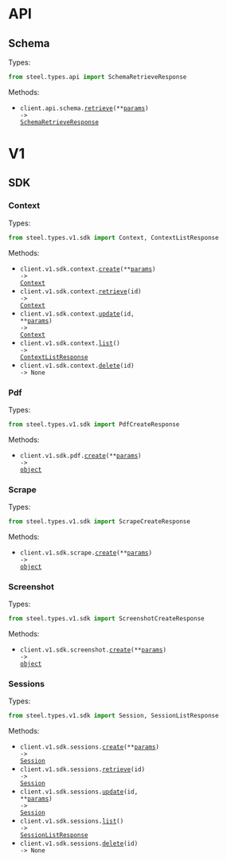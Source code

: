 # API

## Schema

Types:

```python
from steel.types.api import SchemaRetrieveResponse
```

Methods:

- <code title="get /api/schema/">client.api.schema.<a href="./src/steel/resources/api/schema.py">retrieve</a>(\*\*<a href="src/steel/types/api/schema_retrieve_params.py">params</a>) -> <a href="./src/steel/types/api/schema_retrieve_response.py">SchemaRetrieveResponse</a></code>

# V1

## SDK

### Context

Types:

```python
from steel.types.v1.sdk import Context, ContextListResponse
```

Methods:

- <code title="post /v1/sdk/context/">client.v1.sdk.context.<a href="./src/steel/resources/v1/sdk/context.py">create</a>(\*\*<a href="src/steel/types/v1/sdk/context_create_params.py">params</a>) -> <a href="./src/steel/types/v1/sdk/context.py">Context</a></code>
- <code title="get /v1/sdk/context/{id}/">client.v1.sdk.context.<a href="./src/steel/resources/v1/sdk/context.py">retrieve</a>(id) -> <a href="./src/steel/types/v1/sdk/context.py">Context</a></code>
- <code title="patch /v1/sdk/context/{id}/">client.v1.sdk.context.<a href="./src/steel/resources/v1/sdk/context.py">update</a>(id, \*\*<a href="src/steel/types/v1/sdk/context_update_params.py">params</a>) -> <a href="./src/steel/types/v1/sdk/context.py">Context</a></code>
- <code title="get /v1/sdk/context/">client.v1.sdk.context.<a href="./src/steel/resources/v1/sdk/context.py">list</a>() -> <a href="./src/steel/types/v1/sdk/context_list_response.py">ContextListResponse</a></code>
- <code title="delete /v1/sdk/context/{id}/">client.v1.sdk.context.<a href="./src/steel/resources/v1/sdk/context.py">delete</a>(id) -> None</code>

### Pdf

Types:

```python
from steel.types.v1.sdk import PdfCreateResponse
```

Methods:

- <code title="post /v1/sdk/pdf/">client.v1.sdk.pdf.<a href="./src/steel/resources/v1/sdk/pdf.py">create</a>(\*\*<a href="src/steel/types/v1/sdk/pdf_create_params.py">params</a>) -> <a href="./src/steel/types/v1/sdk/pdf_create_response.py">object</a></code>

### Scrape

Types:

```python
from steel.types.v1.sdk import ScrapeCreateResponse
```

Methods:

- <code title="post /v1/sdk/scrape/">client.v1.sdk.scrape.<a href="./src/steel/resources/v1/sdk/scrape.py">create</a>(\*\*<a href="src/steel/types/v1/sdk/scrape_create_params.py">params</a>) -> <a href="./src/steel/types/v1/sdk/scrape_create_response.py">object</a></code>

### Screenshot

Types:

```python
from steel.types.v1.sdk import ScreenshotCreateResponse
```

Methods:

- <code title="post /v1/sdk/screenshot/">client.v1.sdk.screenshot.<a href="./src/steel/resources/v1/sdk/screenshot.py">create</a>(\*\*<a href="src/steel/types/v1/sdk/screenshot_create_params.py">params</a>) -> <a href="./src/steel/types/v1/sdk/screenshot_create_response.py">object</a></code>

### Sessions

Types:

```python
from steel.types.v1.sdk import Session, SessionListResponse
```

Methods:

- <code title="post /v1/sdk/sessions/">client.v1.sdk.sessions.<a href="./src/steel/resources/v1/sdk/sessions.py">create</a>(\*\*<a href="src/steel/types/v1/sdk/session_create_params.py">params</a>) -> <a href="./src/steel/types/v1/sdk/session.py">Session</a></code>
- <code title="get /v1/sdk/sessions/{id}/">client.v1.sdk.sessions.<a href="./src/steel/resources/v1/sdk/sessions.py">retrieve</a>(id) -> <a href="./src/steel/types/v1/sdk/session.py">Session</a></code>
- <code title="patch /v1/sdk/sessions/{id}/">client.v1.sdk.sessions.<a href="./src/steel/resources/v1/sdk/sessions.py">update</a>(id, \*\*<a href="src/steel/types/v1/sdk/session_update_params.py">params</a>) -> <a href="./src/steel/types/v1/sdk/session.py">Session</a></code>
- <code title="get /v1/sdk/sessions/">client.v1.sdk.sessions.<a href="./src/steel/resources/v1/sdk/sessions.py">list</a>() -> <a href="./src/steel/types/v1/sdk/session_list_response.py">SessionListResponse</a></code>
- <code title="delete /v1/sdk/sessions/{id}/">client.v1.sdk.sessions.<a href="./src/steel/resources/v1/sdk/sessions.py">delete</a>(id) -> None</code>
